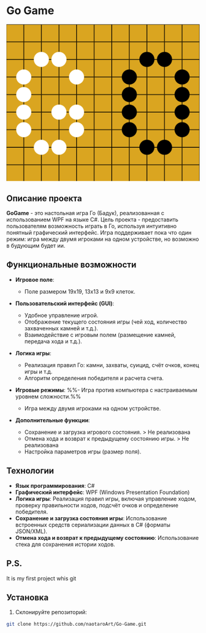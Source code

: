 # Go Game
 
![go game](GoGame\GoGame\Icons\GoGameIcon.png)

## Описание проекта

**GoGame** - это настольная игра Го (Бадук), реализованная с использованием WPF на языке C#. Цель проекта - предоставить пользователям возможность играть в Го, используя интуитивно понятный графический интерфейс. Игра поддерживает пока что один режим: игра между двумя игроками на одном устройстве, но возможно в будующим будет ии.

## Функциональные возможности

- **Игровое поле**:
  - Поле размером 19х19, 13x13 и 9x9 клеток.

- **Пользовательский интерфейс (GUI)**:
  - Удобное управление игрой.
  - Отображение текущего состояния игры (чей ход, количество захваченных камней и т.д.).
  - Взаимодействие с игровым полем (размещение камней, передача хода и т.д.).

- **Логика игры**:
  - Реализация правил Го: камни, захваты, суицид, счёт очков, конец игры и т.д.
  - Алгоритм определения победителя и расчета счета.

- **Игровые режимы**:
  %%- Игра против компьютера с настраиваемым уровнем сложности.%%
  - Игра между двумя игроками на одном устройстве.

- **Дополнительные функции**:
  - Сохранение и загрузка игрового состояния. > Не реализована
  - Отмена хода и возврат к предыдущему состоянию игры. > Не реализована
  - Настройка параметров игры (размер поля).

## Технологии

- **Язык программирования**: C#
- **Графический интерфейс**: WPF (Windows Presentation Foundation)
- **Логика игры**: Реализация правил игры, включая управление ходом, проверку правильности ходов, подсчёт очков и определение победителя.
- **Сохранение и загрузка состояния игры**: Использование встроенных средств сериализации данных в C# (форматы JSON/XML).
- **Отмена хода и возврат к предыдущему состоянию**: Использование стека для сохранения истории ходов.

## P.S.

It is my first project whis git

## Установка

1. Склонируйте репозиторий:

```bash
git clone https://github.com/naotaroArt/Go-Game.git
